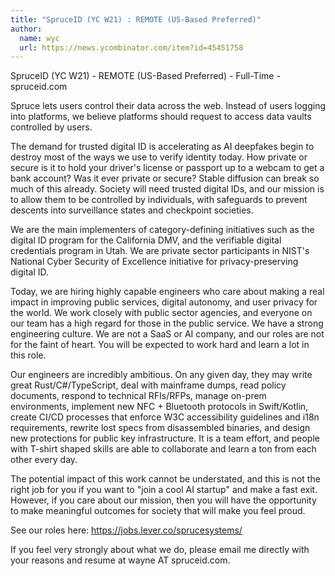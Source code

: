 ```yaml
---
title: "SpruceID (YC W21) : REMOTE (US-Based Preferred)"
author:
  name: wyc
  url: https://news.ycombinator.com/item?id=45451758
---
```

SpruceID (YC W21) - REMOTE (US-Based Preferred) - Full-Time - spruceid.com

Spruce lets users control their data across the web. Instead of users logging into platforms, we believe platforms should request to access data vaults controlled by users.

The demand for trusted digital ID is accelerating as AI deepfakes begin to destroy most of the ways we use to verify identity today. How private or secure is it to hold your driver&#x27;s license or passport up to a webcam to get a bank account? Was it ever private or secure? Stable diffusion can break so much of this already. Society will need trusted digital IDs, and our mission is to allow them to be controlled by individuals, with safeguards to prevent descents into surveillance states and checkpoint societies.

We are the main implementers of category-defining initiatives such as the digital ID program for the California DMV, and the verifiable digital credentials program in Utah. We are private sector participants in NIST&#x27;s National Cyber Security of Excellence initiative for privacy-preserving digital ID.

Today, we are hiring highly capable engineers who care about making a real impact in improving public services, digital autonomy, and user privacy for the world. We work closely with public sector agencies, and everyone on our team has a high regard for those in the public service. We have a strong engineering culture. We are not a SaaS or AI company, and our roles are not for the faint of heart. You will be expected to work hard and learn a lot in this role.

Our engineers are incredibly ambitious. On any given day, they may write great Rust&#x2F;C#&#x2F;TypeScript, deal with mainframe dumps, read policy documents, respond to technical RFIs&#x2F;RFPs, manage on-prem environments, implement new NFC + Bluetooth protocols in Swift&#x2F;Kotlin, create CI&#x2F;CD processes that enforce W3C accessibility guidelines and i18n requirements, rewrite lost specs from disassembled binaries, and design new protections for public key infrastructure. It is a team effort, and people with T-shirt shaped skills are able to collaborate and learn a ton from each other every day.

The potential impact of this work cannot be understated, and this is not the right job for you if you want to &quot;join a cool AI startup&quot; and make a fast exit. However, if you care about our mission, then you will have the opportunity to make meaningful outcomes for society that will make you feel proud.

See our roles here: <a href="https:&#x2F;&#x2F;jobs.lever.co&#x2F;sprucesystems&#x2F;" rel="nofollow">https:&#x2F;&#x2F;jobs.lever.co&#x2F;sprucesystems&#x2F;</a>

If you feel very strongly about what we do, please email me directly with your reasons and resume at wayne AT spruceid.com.
<JobApplication />
